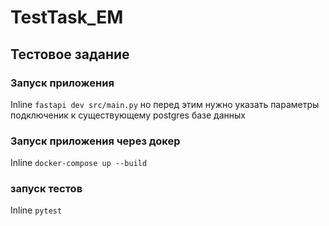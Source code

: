 # TestTask_EM

## Тестовое задание

### Запуск приложения 

Inline `fastapi dev src/main.py`
но перед этим нужно указать параметры подключеник к существующему postgres базе данных

### Запуск приложения через докер

Inline `docker-compose up --build`


### запуск тестов 

Inline `pytest`


